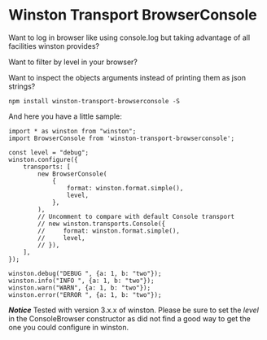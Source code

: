 # Winston Transport BrowserConsole

Want to log in browser like using console.log but taking advantage of all facilities winston provides?

Want to filter by level in your browser?

Want to inspect the objects arguments instead of printing them as json strings?

```
npm install winston-transport-browserconsole -S
```

And here you have a little sample:
```
import * as winston from "winston";
import BrowserConsole from 'winston-transport-browserconsole';

const level = "debug";
winston.configure({
    transports: [
        new BrowserConsole(
            {
                format: winston.format.simple(),
                level,
            },
        ),
        // Uncomment to compare with default Console transport
        // new winston.transports.Console({
        //     format: winston.format.simple(),
        //     level,
        // }),
    ],
});

winston.debug("DEBUG ", {a: 1, b: "two"});
winston.info("INFO ", {a: 1, b: "two"});
winston.warn("WARN", {a: 1, b: "two"});
winston.error("ERROR ", {a: 1, b: "two"});
```


***Notice*** Tested with version 3.x.x of winston.
Please be sure to set the *level* in the ConsoleBrowser constructor as did not find a good way to get the one you could configure in winston.
